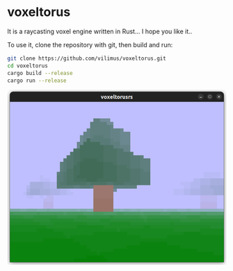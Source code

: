 # voxeltorus

It is a raycasting voxel engine written in Rust... I hope you like it..

To use it, clone the repository with git, then build and run:

```sh
git clone https://github.com/vilimus/voxeltorus.git
cd voxeltorus
cargo build --release
cargo run --release
```

![](image.png)
